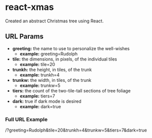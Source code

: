 # react-xmas
Created an abstract Christmas tree using React.

## URL Params

- **greeting:** the name to use to personalize the well-wishes
  - **example:** greeting=Rudolph
- **tile:** the dimensions, in pixels, of the individual tiles
  - **example:** tile=20
- **trunkh:** the height, in tiles, of the trunk
  - **example:** trunkh=4
- **trunkw:** the width, in tiles, of the trunk
  - **example:** trunkw=5
- **tiers:** the count of the two-tile-tall sections of tree foliage
  - **example:** tiers=7
- **dark:** true if dark mode is desired
  - **example:** dark=true

### Full URL Example

<baseurl>/?greeting=Rudolph&tile=20&trunkh=4&trunkw=5&tiers=7&dark=true
